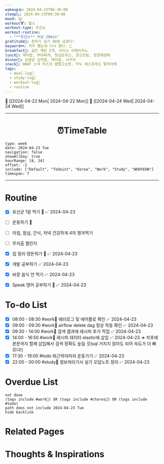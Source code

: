 ```yaml
---
wakeup🌞: 2024-04-23T06:30:00
sleep🌜: 2024-04-23T00:30:00
mood: 😃
workout🏋️: 헬스
workout-type: 유산소
workout-routine:
  - "**유산소** 러닝 20min"
gratitude🙏: 정처기 실기 40점 넘겼다!
keyword🗝️: 겨우 뺐는데 다시 쪘다. 🐖
breakfast🍳: 삶은 계란 2개, 아이스 아메리카노
lunch🍚: 백미밥, 부대찌개, 등심돈까스, 연근조림, 청경채생채
dinner🥗: 삼겹살 김치찜, 백미밥, 너구리
snack🍬: HBAF 스낵 믹스넛 짭짤고소맛, 카누 에스프레소 말차라떼
tags:
  - meal-log📝
  - study-log📓
  - workout-log💪
  - routine
---
```


🔺 [[2024-04-22 Mon| 2024-04-22 Mon]]
🔻 [[2024-04-24 Wed| 2024-04-24 Wed]]
___
<h1> <center>⏰TimeTable </center> </h1>

```gEvent
type: week
date: 2024-04-23 Tue
navigation: false
showAllDay: true
hourRange: [8, 24]
offset: -2
include: ["Default", "Todoist", "Korea", "Work", "Study", "WOOYEON"]
timespan: 7
```

--- 


# Routine 

- [x] 유산균 1알 먹기 🔼 ✅ 2024-04-23
- [ ] 운동하기 🔼
- [ ] 아침, 점심, 간식, 저녁 건강하게 4끼 챙겨먹기
- [ ] 무지출 챌린지 
- [x] 집 정리·정돈하기 🔼 ✅ 2024-04-23
- [x] 개발 공부하기 ✅ 2024-04-23
- [x] 바깥 음식 안 먹기 ✅ 2024-04-23
- [x] Speak 영어 공부하기 🔼 ✅ 2024-04-23


# To-do List

- [x] 08:00 - 08:30 #work💼 에러로그 및 에어플로 확인 ✅ 2024-04-23
- [x] 09:00 - 09:30 #work💼 airflow delete dag 정상 작동 확인 ✅ 2024-04-23
- [x] 09:30 - 14:00 #work💼 검색 결과에 레시피 추가 작업 ✅ 2024-04-23
- [x] 14:00 - 16:50 #work💼 레시피 데이터 elastic에 삽입 ✅ 2024-04-23
	⇒ 차후에 본문까지 함께 삽입해서 검색 정확도 높일 것(sql 거치지 않아도 되어 속도가 더 빠르다!)
- [x] 17:30 - 19:00 #todo 퇴근하자마자 운동가기 ✅ 2024-04-23
- [x] 22:00 - 00:00 #study📓 정보처리기사 실기 오답노트 정리 ✅ 2024-04-23

# Overdue List
```tasks
not done
(tags include #work💼) OR (tags include #chores🧺) OR (tags include #todo)
path does not include 2024-04-23 Tue
hide backlink
```

# Related Pages



# Thoughts & Inspirations

